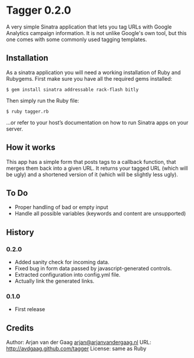 # Tagger 0.2.0

A very simple Sinatra application that lets you tag URLs with Google Analytics campaign information. It is not unlike Google's own tool, but this one comes with some commonly used tagging templates.

## Installation

As a sinatra application you will need a working installation of Ruby and Rubygems. First make sure you have all the required gems installed:

    $ gem install sinatra addressable rack-flash bitly

Then simply run the Ruby file:

    $ ruby tagger.rb

...or refer to your host’s documentation on how to run Sinatra apps on your server.

## How it works

This app has a simple form that posts tags to a callback function, that merges them back into a given URL. It returns your tagged URL (which will be ugly) and a shortened version of it (which will be slightly less ugly).

## To Do

* Proper handling of bad or empty input
* Handle all possible variables (keywords and content are unsupported)

## History

### 0.2.0

* Added sanity check for incoming data.
* Fixed bug in form data passed by javascript-generated controls.
* Extracted configuration into config.yml file.
* Actually link the generated links.

### 0.1.0

* First release

## Credits

Author: Arjan van der Gaag <arjan@arjanvandergaag.nl>
URL: http://avdgaag.github.com/tagger
License: same as Ruby